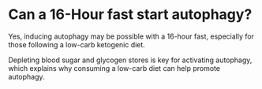 # Can a 16-Hour fast start autophagy?

Yes, inducing autophagy may be possible with a 16-hour fast, especially for those following a low-carb ketogenic diet. 

Depleting blood sugar and glycogen stores is key for activating autophagy, which explains why consuming a low-carb diet can help promote autophagy.